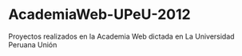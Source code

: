 AcademiaWeb-UPeU-2012
=====================

Proyectos realizados en la Academia Web dictada en La Universidad Peruana Unión